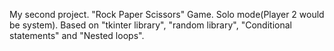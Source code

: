 My second project. 
"Rock Paper Scissors" Game.
Solo mode(Player 2 would be system). 
Based on "tkinter library", "random library", "Conditional statements" and "Nested loops".
